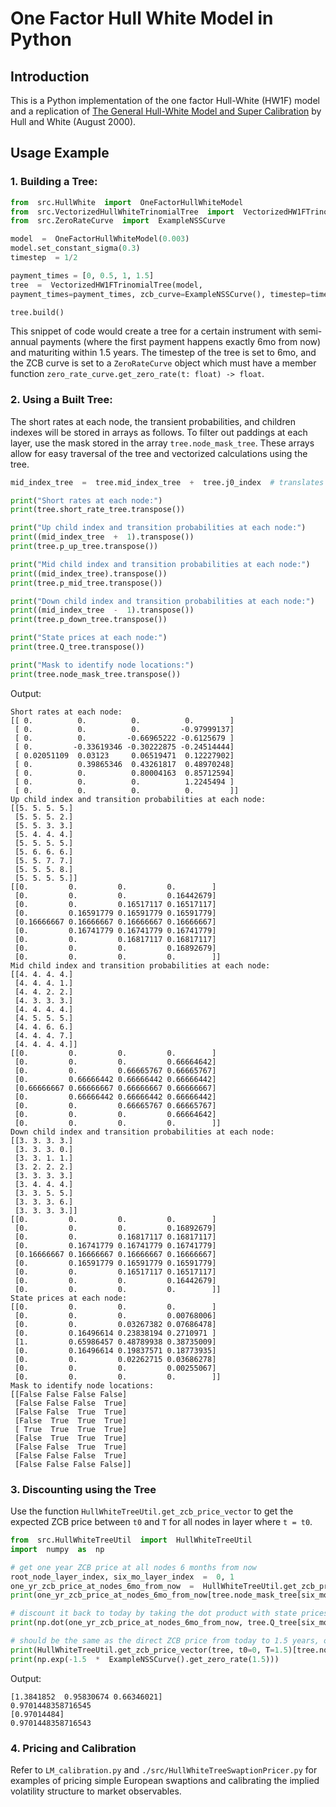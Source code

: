 
# One Factor Hull White Model in Python

## Introduction
This is a Python implementation of the one factor Hull-White (HW1F) model and a replication of [The General Hull-White Model and Super Calibration](https://archive.nyu.edu/handle/2451/26690) by Hull and White (August 2000).

## Usage Example
### 1. Building a Tree:
```Python
from  src.HullWhite  import  OneFactorHullWhiteModel
from  src.VectorizedHullWhiteTrinomialTree  import  VectorizedHW1FTrinomialTree
from  src.ZeroRateCurve  import  ExampleNSSCurve

model  =  OneFactorHullWhiteModel(0.003)
model.set_constant_sigma(0.3)
timestep  = 1/2

payment_times = [0, 0.5, 1, 1.5]
tree  =  VectorizedHW1FTrinomialTree(model,
payment_times=payment_times, zcb_curve=ExampleNSSCurve(), timestep=timestep)

tree.build()
```
This snippet of code would create a tree for a certain instrument with semi-annual payments (where the first payment happens exactly 6mo from now) and maturiting within 1.5 years. The timestep of the tree is set to 6mo, and the ZCB curve is set to a ```ZeroRateCurve``` object which must have a member function ```zero_rate_curve.get_zero_rate(t: float) -> float```.

### 2. Using a Built Tree:
The short rates at each node, the transient probabilities, and children indexes will be stored in arrays as follows. To filter out paddings at each layer, use the mask stored in the array ```tree.node_mask_tree```. These arrays allow for easy traversal of the tree and vectorized calculations using the tree.
```Python
mid_index_tree  =  tree.mid_index_tree  +  tree.j0_index  # translates the mid_index_tree to absolute indices for easy indexing.

print("Short rates at each node:")
print(tree.short_rate_tree.transpose())

print("Up child index and transition probabilities at each node:")
print((mid_index_tree  +  1).transpose())
print(tree.p_up_tree.transpose())

print("Mid child index and transition probabilities at each node:")
print((mid_index_tree).transpose())
print(tree.p_mid_tree.transpose())

print("Down child index and transition probabilities at each node:")
print((mid_index_tree  -  1).transpose())
print(tree.p_down_tree.transpose())

print("State prices at each node:")
print(tree.Q_tree.transpose())

print("Mask to identify node locations:")
print(tree.node_mask_tree.transpose())
```

Output:
```
Short rates at each node:
[[ 0.          0.          0.          0.        ]
 [ 0.          0.          0.         -0.97999137]
 [ 0.          0.         -0.66965222 -0.6125679 ]
 [ 0.         -0.33619346 -0.30222875 -0.24514444]
 [ 0.02051109  0.03123     0.06519471  0.12227902]
 [ 0.          0.39865346  0.43261817  0.48970248]
 [ 0.          0.          0.80004163  0.85712594]
 [ 0.          0.          0.          1.2245494 ]
 [ 0.          0.          0.          0.        ]]
Up child index and transition probabilities at each node:
[[5. 5. 5. 5.]
 [5. 5. 5. 2.]
 [5. 5. 3. 3.]
 [5. 4. 4. 4.]
 [5. 5. 5. 5.]
 [5. 6. 6. 6.]
 [5. 5. 7. 7.]
 [5. 5. 5. 8.]
 [5. 5. 5. 5.]]
[[0.         0.         0.         0.        ]
 [0.         0.         0.         0.16442679]
 [0.         0.         0.16517117 0.16517117]
 [0.         0.16591779 0.16591779 0.16591779]
 [0.16666667 0.16666667 0.16666667 0.16666667]
 [0.         0.16741779 0.16741779 0.16741779]
 [0.         0.         0.16817117 0.16817117]
 [0.         0.         0.         0.16892679]
 [0.         0.         0.         0.        ]]
Mid child index and transition probabilities at each node:
[[4. 4. 4. 4.]
 [4. 4. 4. 1.]
 [4. 4. 2. 2.]
 [4. 3. 3. 3.]
 [4. 4. 4. 4.]
 [4. 5. 5. 5.]
 [4. 4. 6. 6.]
 [4. 4. 4. 7.]
 [4. 4. 4. 4.]]
[[0.         0.         0.         0.        ]
 [0.         0.         0.         0.66664642]
 [0.         0.         0.66665767 0.66665767]
 [0.         0.66666442 0.66666442 0.66666442]
 [0.66666667 0.66666667 0.66666667 0.66666667]
 [0.         0.66666442 0.66666442 0.66666442]
 [0.         0.         0.66665767 0.66665767]
 [0.         0.         0.         0.66664642]
 [0.         0.         0.         0.        ]]
Down child index and transition probabilities at each node:
[[3. 3. 3. 3.]
 [3. 3. 3. 0.]
 [3. 3. 1. 1.]
 [3. 2. 2. 2.]
 [3. 3. 3. 3.]
 [3. 4. 4. 4.]
 [3. 3. 5. 5.]
 [3. 3. 3. 6.]
 [3. 3. 3. 3.]]
[[0.         0.         0.         0.        ]
 [0.         0.         0.         0.16892679]
 [0.         0.         0.16817117 0.16817117]
 [0.         0.16741779 0.16741779 0.16741779]
 [0.16666667 0.16666667 0.16666667 0.16666667]
 [0.         0.16591779 0.16591779 0.16591779]
 [0.         0.         0.16517117 0.16517117]
 [0.         0.         0.         0.16442679]
 [0.         0.         0.         0.        ]]
State prices at each node:
[[0.         0.         0.         0.        ]
 [0.         0.         0.         0.00768006]
 [0.         0.         0.03267382 0.07686478]
 [0.         0.16496614 0.23838194 0.2710971 ]
 [1.         0.65986457 0.48789938 0.38735009]
 [0.         0.16496614 0.19837571 0.18773935]
 [0.         0.         0.02262715 0.03686278]
 [0.         0.         0.         0.00255067]
 [0.         0.         0.         0.        ]]
Mask to identify node locations:
[[False False False False]
 [False False False  True]
 [False False  True  True]
 [False  True  True  True]
 [ True  True  True  True]
 [False  True  True  True]
 [False False  True  True]
 [False False False  True]
 [False False False False]]
```
### 3. Discounting using the Tree
Use the function ```HullWhiteTreeUtil.get_zcb_price_vector``` to get the expected ZCB price between ```t0``` and ```T``` for all nodes in layer where ```t = t0```.
```python
from  src.HullWhiteTreeUtil  import  HullWhiteTreeUtil
import  numpy  as  np

# get one year ZCB price at all nodes 6 months from now
root_node_layer_index, six_mo_layer_index  =  0, 1
one_yr_zcb_price_at_nodes_6mo_from_now  =  HullWhiteTreeUtil.get_zcb_price_vector(tree, t0=0.5, T=1.5)
print(one_yr_zcb_price_at_nodes_6mo_from_now[tree.node_mask_tree[six_mo_layer_index]])

# discount it back to today by taking the dot product with state prices
print(np.dot(one_yr_zcb_price_at_nodes_6mo_from_now, tree.Q_tree[six_mo_layer_index]))

# should be the same as the direct ZCB price from today to 1.5 years, or the ZCB price implied by the given zero rate curve.
print(HullWhiteTreeUtil.get_zcb_price_vector(tree, t0=0, T=1.5)[tree.node_mask_tree[root_node_layer_index]])
print(np.exp(-1.5  *  ExampleNSSCurve().get_zero_rate(1.5)))
```
Output:
```
[1.3841852  0.95830674 0.66346021]
0.9701448358716545
[0.97014484]
0.9701448358716543
```

### 4. Pricing and Calibration

Refer to ```LM_calibration.py``` and ```./src/HullWhiteTreeSwaptionPricer.py``` for examples of pricing simple European swaptions and calibrating the implied volatility structure to market observables.